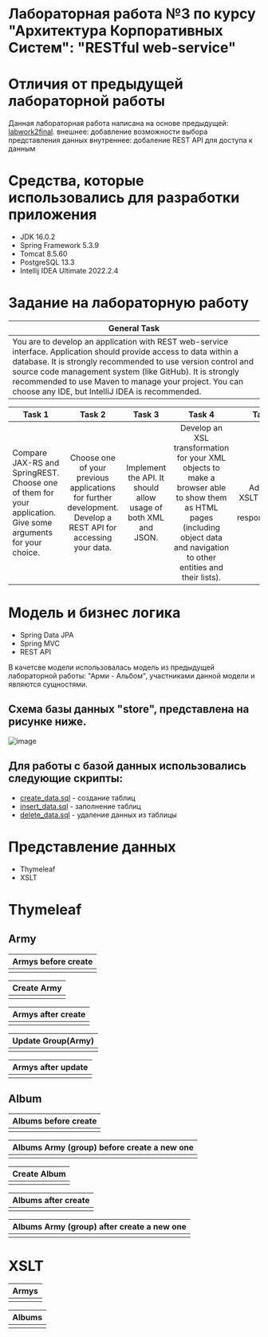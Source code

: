 # Лабораторная работа №3 по курсу "Архитектура Корпоративных Систем": "RESTful web-service"

# Отличия от предыдущей лабораторной работы
Данная лабораторная работа написана на основе предыдущей: [labwork2final](https://github.com/WonMin13/ESA_Labs/tree/main/LR2_Dubman_Application%20using%20Spring%20Framework).
внешнее: добавление возможности выбора представления данных
внутреннее: добаление REST API для доступа к данным

# Средства, которые использовались для разработки приложения
- JDK 16.0.2
- Spring Framework 5.3.9
- Tomcat 8.5.60
- PostgreSQL 13.3
- Intellij IDEA Ultimate 2022.2.4

# Задание на лабораторную работу

|               General Task             |
|------------------------------------------------------------------|
|  You are to develop an application with REST web-service interface. Application should provide access to data within a database. It is strongly recommended to use version control and source code management system (like GitHub). It is strongly recommended to use Maven to manage your project. You can choose any IDE, but IntelliJ IDEA is recommended.   |

|        Task 1         |          Task 2        |        Task 3        |          Task 4        |            Task 5         |              Task 6           |
|-----------------------|:----------------------:|:--------------------:|:----------------------:|--------------------------:|:------------------------------|
|          Compare JAX-RS and SpringREST. Choose one of them for your application. Give some arguments for your choice.             |           Choose one of your previous applications for further development. Develop a REST API for accessing your data.             |          Implement the API. It should allow usage of both XML and JSON.            |            Develop an XSL transformation for your XML objects to make a browser able to show them as HTML pages (including object data and navigation to other entities and their lists).            |             Add the XSLT to all XML responses.              |               Make everything work together…                |

# Модель и бизнес логика
- Spring Data JPA
- Spring MVC
- REST API

В качетсве модели использовалась модель из предыдущей лабораторной работы: "Арми - Альбом", участниками данной модели и являются сущностями.

## Схема базы данных "store", представлена на рисунке ниже.
![image](https://github.com/WonMin13/ESA_Labs/assets/154375695/dc9eac5a-8cdb-4bf8-a324-66370d42be7f)

## Для работы с базой данных использовались следующие скрипты:
- [create_data.sql](https://github.com/WonMin13/ESA_Labs/blob/main/LR3_Dubman__RESTful%20web-service/labworkfinal3/sql_scripts/create_data.sql) - создание таблиц
- [insert_data.sql](https://github.com/WonMin13/ESA_Labs/blob/main/LR3_Dubman__RESTful%20web-service/labworkfinal3/sql_scripts/insert_data.sql) - заполнение таблиц
- [delete_data.sql](https://github.com/WonMin13/ESA_Labs/blob/main/LR3_Dubman__RESTful%20web-service/labworkfinal3/sql_scripts/delete_data.sql) - удаление данных из таблицы


# Представление данных
- Thymeleaf
- XSLT


# Thymeleaf

## Army

|              Armys before create                |           
|:-----------------------------------------------:|
|  |


|                   Create Army                   |
|:-----------------------------------------------:|
|  |


|               Armys after create                |           
|:-----------------------------------------------:|
|  |


|             Update Group(Army)                  |
|:-----------------------------------------------:|
|  |


|              Armys after update                 |
|:-----------------------------------------------:|
|  |




## Album

|              Albums before create               |           
|:-----------------------------------------------:|
|  |


|   Albums Army (group) before create  a new one  |           
|:-----------------------------------------------:|
|  |


|                  Create Album                   |
|:-----------------------------------------------:|
|  |


|              Albums after create                |           
|:-----------------------------------------------:|
|   |


|   Albums Army (group) after create  a new one  |           
|:-----------------------------------------------:|
| |


# XSLT

|                      Armys                      |           
|:-----------------------------------------------:|
|  |


|                     Albums                      |           
|:-----------------------------------------------:|
|  |





